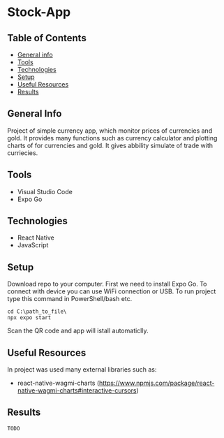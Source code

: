 # Stock-App

## Table of Contents
* [General info](#general-info)
* [Tools](#tools)
* [Technologies](#technologies)
* [Setup](#setup)
* [Useful Resources](#useful-resources)
* [Results](#results)



## General Info
Project of simple currency app, which monitor prices of currencies and gold. It provides many functions
such as currency calculator and plotting charts of for currencies and gold. It gives abbility simulate of trade with curriecies.
## Tools
* Visual Studio Code
* Expo Go
## Technologies
* React Native
* JavaScript

## Setup
Download repo to your computer.
First we need to install Expo Go.
To connect with device you can use WiFi connection or USB.
To run project type this command in PowerShell/bash etc.

```
cd C:\path_to_file\
npx expo start
```
Scan the QR code and app will istall automaticlly.
## Useful Resources
In project was used many external libraries such as:
* react-native-wagmi-charts
(https://www.npmjs.com/package/react-native-wagmi-charts#interactive-cursors)

## Results
    TODO 


